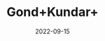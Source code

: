 ---
title: 'Gond+Kundar+'
date: '2022-09-15' 
metatag: '' 
inventory: '0' 
draft: false 
# meta description 
shortDescripton: ''
description: 'Herb'
longdescription: ''
featured: True
# product Price
price: '50.0'
# Product Short Description
shortDescription: ''
productID: '778E5ED7-5824-ED11-9968-005056B3A416'
type: 'products'
category: 'Herb' 
thumnailproduct: 'https://aminsaddiquidawakhana.eralive.net/images/products/778E5ED7-5824-ED11-9968-005056B3A4161.png' 
images:
  - image: 'images/products/778E5ED7-5824-ED11-9968-005056B3A4161.png'  
Variants:
---